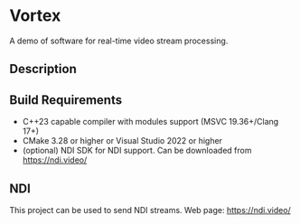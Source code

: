 # Vortex

A demo of software for real-time video stream processing.

## Description

## Build Requirements

- C++23 capable compiler with modules support (MSVC 19.36+/Clang 17+)
- CMake 3.28 or higher or Visual Studio 2022 or higher
- (optional) NDI SDK for NDI support. Can be downloaded from https://ndi.video/

## NDI

This project can be used to send NDI streams.
Web page: https://ndi.video/

